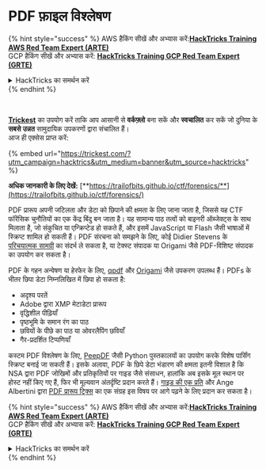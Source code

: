 # PDF फ़ाइल विश्लेषण

{% hint style="success" %}
AWS हैकिंग सीखें और अभ्यास करें:<img src="/.gitbook/assets/arte.png" alt="" data-size="line">[**HackTricks Training AWS Red Team Expert (ARTE)**](https://training.hacktricks.xyz/courses/arte)<img src="/.gitbook/assets/arte.png" alt="" data-size="line">\
GCP हैकिंग सीखें और अभ्यास करें: <img src="/.gitbook/assets/grte.png" alt="" data-size="line">[**HackTricks Training GCP Red Team Expert (GRTE)**<img src="/.gitbook/assets/grte.png" alt="" data-size="line">](https://training.hacktricks.xyz/courses/grte)

<details>

<summary>HackTricks का समर्थन करें</summary>

* [**सदस्यता योजनाएँ**](https://github.com/sponsors/carlospolop) देखें!
* **💬 [**Discord समूह**](https://discord.gg/hRep4RUj7f) या [**telegram समूह**](https://t.me/peass) में शामिल हों या **Twitter** 🐦 पर हमें **फॉलो करें** [**@hacktricks\_live**](https://twitter.com/hacktricks\_live)**.**
* **हैकिंग ट्रिक्स साझा करें और** [**HackTricks**](https://github.com/carlospolop/hacktricks) और [**HackTricks Cloud**](https://github.com/carlospolop/hacktricks-cloud) गिटहब रिपोजिटरी में PR सबमिट करें।

</details>
{% endhint %}

<figure><img src="../../../.gitbook/assets/image (3) (1) (1) (1) (1) (1) (1).png" alt=""><figcaption></figcaption></figure>

\
[**Trickest**](https://trickest.com/?utm\_campaign=hacktrics\&utm\_medium=banner\&utm\_source=hacktricks) का उपयोग करें ताकि आप आसानी से **वर्कफ़्लो** बना सकें और **स्वचालित** कर सकें जो दुनिया के **सबसे उन्नत** सामुदायिक उपकरणों द्वारा संचालित हैं।\
आज ही एक्सेस प्राप्त करें:

{% embed url="https://trickest.com/?utm_campaign=hacktrics&utm_medium=banner&utm_source=hacktricks" %}

**अधिक जानकारी के लिए देखें:** [**https://trailofbits.github.io/ctf/forensics/**](https://trailofbits.github.io/ctf/forensics/)

PDF प्रारूप अपनी जटिलता और डेटा को छिपाने की क्षमता के लिए जाना जाता है, जिससे यह CTF फॉरेंसिक चुनौतियों का एक केंद्र बिंदु बन जाता है। यह सामान्य पाठ तत्वों को बाइनरी ऑब्जेक्ट्स के साथ मिलाता है, जो संकुचित या एन्क्रिप्टेड हो सकते हैं, और इसमें JavaScript या Flash जैसी भाषाओं में स्क्रिप्ट शामिल हो सकती हैं। PDF संरचना को समझने के लिए, कोई Didier Stevens के [परिचयात्मक सामग्री](https://blog.didierstevens.com/2008/04/09/quickpost-about-the-physical-and-logical-structure-of-pdf-files/) का संदर्भ ले सकता है, या टेक्स्ट संपादक या Origami जैसे PDF-विशिष्ट संपादक का उपयोग कर सकता है।

PDF के गहन अन्वेषण या हेरफेर के लिए, [qpdf](https://github.com/qpdf/qpdf) और [Origami](https://github.com/mobmewireless/origami-pdf) जैसे उपकरण उपलब्ध हैं। PDFs के भीतर छिपा डेटा निम्नलिखित में छिपा हो सकता है:

* अदृश्य परतें
* Adobe द्वारा XMP मेटाडेटा प्रारूप
* वृद्धिशील पीढ़ियाँ
* पृष्ठभूमि के समान रंग का पाठ
* छवियों के पीछे का पाठ या ओवरलैपिंग छवियाँ
* गैर-प्रदर्शित टिप्पणियाँ

कस्टम PDF विश्लेषण के लिए, [PeepDF](https://github.com/jesparza/peepdf) जैसी Python पुस्तकालयों का उपयोग करके विशेष पार्सिंग स्क्रिप्ट बनाई जा सकती हैं। इसके अलावा, PDF के छिपे डेटा भंडारण की क्षमता इतनी विशाल है कि NSA द्वारा PDF जोखिमों और प्रतिकृतियों पर गाइड जैसे संसाधन, हालांकि अब इसके मूल स्थान पर होस्ट नहीं किए गए हैं, फिर भी मूल्यवान अंतर्दृष्टि प्रदान करते हैं। [गाइड की एक प्रति](http://www.itsecure.hu/library/file/Biztons%C3%A1gi%20%C3%Bútmutat%C3%B3k/Alkalmaz%C3%A1sok/Hidden%20Data%20and%20Metadata%20in%20Adobe%20PDF%20Files.pdf) और Ange Albertini द्वारा [PDF प्रारूप ट्रिक्स](https://github.com/corkami/docs/blob/master/PDF/PDF.md) का एक संग्रह इस विषय पर आगे पढ़ने के लिए प्रदान कर सकता है।

{% hint style="success" %}
AWS हैकिंग सीखें और अभ्यास करें:<img src="/.gitbook/assets/arte.png" alt="" data-size="line">[**HackTricks Training AWS Red Team Expert (ARTE)**](https://training.hacktricks.xyz/courses/arte)<img src="/.gitbook/assets/arte.png" alt="" data-size="line">\
GCP हैकिंग सीखें और अभ्यास करें: <img src="/.gitbook/assets/grte.png" alt="" data-size="line">[**HackTricks Training GCP Red Team Expert (GRTE)**<img src="/.gitbook/assets/grte.png" alt="" data-size="line">](https://training.hacktricks.xyz/courses/grte)

<details>

<summary>HackTricks का समर्थन करें</summary>

* [**सदस्यता योजनाएँ**](https://github.com/sponsors/carlospolop) देखें!
* **💬 [**Discord समूह**](https://discord.gg/hRep4RUj7f) या [**telegram समूह**](https://t.me/peass) में शामिल हों या **Twitter** 🐦 पर हमें **फॉलो करें** [**@hacktricks\_live**](https://twitter.com/hacktricks\_live)**.**
* **हैकिंग ट्रिक्स साझा करें और** [**HackTricks**](https://github.com/carlospolop/hacktricks) और [**HackTricks Cloud**](https://github.com/carlospolop/hacktricks-cloud) गिटहब रिपोजिटरी में PR सबमिट करें।

</details>
{% endhint %}
